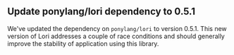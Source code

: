 ## Update ponylang/lori dependency to 0.5.1

We've updated the dependency on `ponylang/lori` to version 0.5.1. This new version of Lori addresses a couple of race conditions and should generally improve the stability of application using this library.
